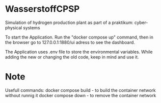 # WasserstoffCPSP
Simulation of hydrogen production plant as part of a praktikum: cyber-physical systems

To start the Application.
Run the "docker compose up" command, then in the browser go to 127.0.0.1:1880/ui adress to see the dashboard.

The Application uses .env file to store the environmental variables. While adding the new or changing the old code, keep in mind and use it. 

# Note
Usefull commands:
docker compose build - to build the container network without runnig it
docker compose down - to remove the container network